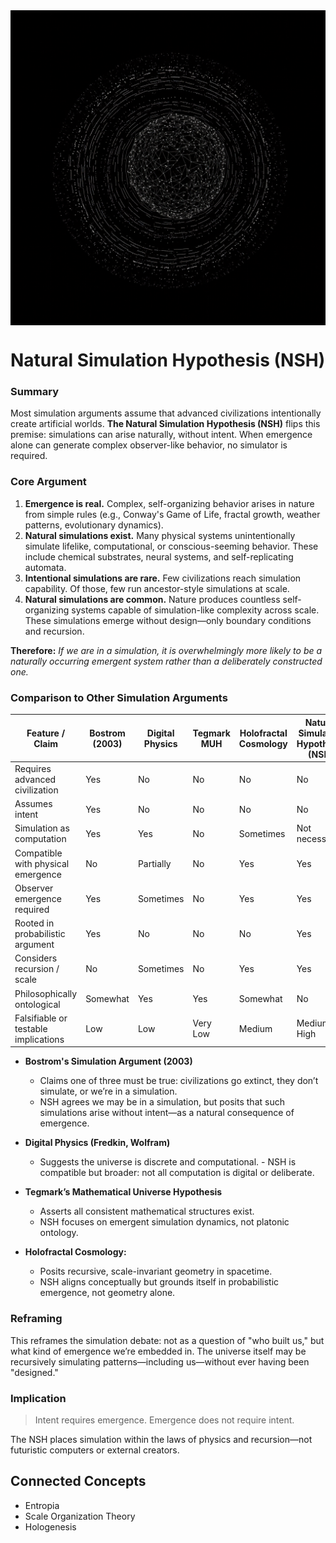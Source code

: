 <img src="natsim.png" alt="The Natural Simulation Hypothesis" width="1024px" align="center" />

# Natural Simulation Hypothesis (NSH)

### Summary
Most simulation arguments assume that advanced civilizations intentionally create artificial worlds. **The Natural Simulation Hypothesis (NSH)** flips this premise: simulations can arise naturally, without intent. When emergence alone can generate complex observer-like behavior, no simulator is required.

### Core Argument

1.  **Emergence is real.** 
Complex, self-organizing behavior arises in nature from simple rules (e.g., Conway's Game of Life, fractal growth, weather patterns, evolutionary dynamics).  
2.  **Natural simulations exist.**
Many physical systems unintentionally simulate lifelike, computational, or conscious-seeming behavior. These include chemical substrates, neural systems, and self-replicating automata.  
3.  **Intentional simulations are rare.**
Few civilizations reach simulation capability. Of those, few run ancestor-style simulations at scale.  
4.  **Natural simulations are common.**
Nature produces countless self-organizing systems capable of simulation-like complexity across scale. These simulations emerge without design—only boundary conditions and recursion.  
      
**Therefore:** *If we are in a simulation, it is overwhelmingly more likely to be a naturally occurring emergent system rather than a deliberately constructed one.*

### Comparison to Other Simulation Arguments

| Feature / Claim                      | Bostrom (2003) | Digital Physics | Tegmark MUH | Holofractal Cosmology | Natural Simulation Hypothesis (NSH) |
|-------------------------------------|----------------|------------------|-------------|------------------------|-------------------------------------|
| Requires advanced civilization      | Yes            | No               | No          | No                     | No                                  |
| Assumes intent                      | Yes            | No               | No          | No                     | No                                  |
| Simulation as computation           | Yes            | Yes              | No          | Sometimes              | Not necessarily                     |
| Compatible with physical emergence  | No             | Partially        | No          | Yes                    | Yes                                 |
| Observer emergence required         | Yes            | Sometimes        | No          | Yes                    | Yes                                 |
| Rooted in probabilistic argument    | Yes            | No               | No          | No                     | Yes                                 |
| Considers recursion / scale         | No             | Sometimes        | No          | Yes                    | Yes                                 |
| Philosophically ontological         | Somewhat       | Yes              | Yes         | Somewhat               | No                                  |
| Falsifiable or testable implications| Low            | Low              | Very Low    | Medium                 | Medium to High                      |


-   **Bostrom's Simulation Argument (2003)**  
	-   Claims one of three must be true: civilizations go extinct, they don’t simulate, or we’re in a simulation.  
      -   NSH agrees we may be in a simulation, but posits that such simulations arise without intent—as a natural consequence of emergence.  
 
 -   **Digital Physics (Fredkin, Wolfram)**
	 -    Suggests the universe is discrete and computational. 
		 -    NSH is compatible but broader: not all computation is digital or deliberate.  

-   **Tegmark’s Mathematical Universe Hypothesis**  
	- Asserts all consistent mathematical structures exist. 
	- NSH focuses on emergent simulation dynamics, not platonic ontology.  
      
-   **Holofractal Cosmology:**     
	-   Posits recursive, scale-invariant geometry in spacetime.  
	-   NSH aligns conceptually but grounds itself in probabilistic emergence, not geometry alone.  

### Reframing

This reframes the simulation debate: not as a question of "who built us," but what kind of emergence we’re embedded in. The universe itself may be recursively simulating patterns—including us—without ever having been "designed."

### Implication

> Intent requires emergence. Emergence does not require intent.

The NSH places simulation within the laws of physics and recursion—not futuristic computers or external creators.

<h2>Connected Concepts</h2>
<ul>
<li>Entropia</li>
<li>Scale Organization Theory</li>
<li>Hologenesis</li>
</ul>
